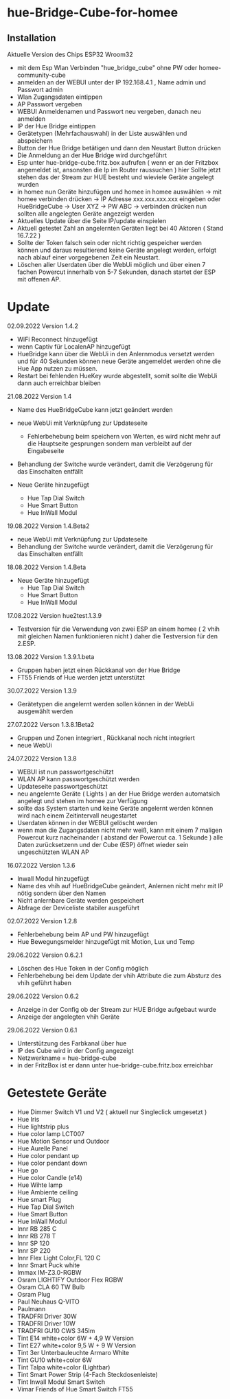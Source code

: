 # hue-Bridge-Cube-for-homee

## Installation

Aktuelle Version des Chips ESP32 Wroom32 

  - mit dem Esp Wlan Verbinden "hue_bridge_cube" ohne PW oder homee-community-cube
  - anmelden an der WEBUI unter der IP 192.168.4.1 , Name admin und Passwort admin
  - Wlan Zugangsdaten eintippen
  - AP Passwort vergeben 
  - WEBUI Anmeldenamen und Passwort neu vergeben, danach neu anmelden
  - IP der Hue Bridge eintippen
  - Gerätetypen (Mehrfachauswahl)  in der Liste auswählen und abspeichern
  - Button der Hue Bridge betätigen und dann den Neustart Button drücken
  - Die Anmeldung an der Hue Bridge wird durchgeführt
  - Esp unter hue-bridge-cube.fritz.box aufrufen ( wenn er an der Fritzbox angemeldet ist, ansonsten die Ip im Router raussuchen )
    hier Sollte jetzt stehen das der Stream zur HUE besteht und wieviele Geräte angelegt wurden
  - in homee nun Geräte hinzufügen und homee in homee auswählen
    -> mit homee verbinden drücken -> IP Adresse xxx.xxx.xxx.xxx eingeben oder HueBridgeCube -> User XYZ -> PW ABC -> verbinden drücken
    nun sollten alle angelegten Geräte angezeigt werden
  - Aktuelles Update über die Seite IP/update einspielen
  - Aktuell getestet Zahl an angelernten Geräten liegt bei 40 Aktoren ( Stand 16.7.22 )
  - Sollte der Token falsch sein oder nicht richtig gespeicher werden können und daraus resultierend keine Geräte angelegt werden,
    erfolgt nach ablauf einer vorgegebenen Zeit ein Neustart.
  - Löschen aller Userdaten über die WebUi möglich und über einen 7 fachen Powercut innerhalb von 5-7 Sekunden, danach startet der ESP mit offenen AP.
  




# Update
02.09.2022 Version 1.4.2

- WiFi Reconnect hinzugefügt
- wenn Captiv für LocalenAP hinzugefügt
- HueBridge kann über die WebUi in den Anlernmodus versetzt werden und für 40 Sekunden können neue Geräte
  angemeldet werden ohne die Hue App nutzen zu müssen.
- Restart bei fehlenden HueKey wurde abgestellt, somit sollte die WebUi dann auch erreichbar bleiben

21.08.2022 Version 1.4 

- Name des HueBridgeCube kann jetzt geändert werden
- neue WebUi mit Verknüpfung zur Updateseite
  - Fehlerbehebung beim speichern von Werten,
    es wird nicht mehr auf die Hauptseite gesprungen sondern man verbleibt auf der Eingabeseite
    
- Behandlung der Switche wurde verändert, damit die Verzögerung für das Einschalten entfällt
- Neue Geräte hinzugefügt
  - Hue Tap Dial Switch
  - Hue Smart Button
  - Hue InWall Modul

19.08.2022 Version 1.4.Beta2

- neue WebUi mit Verknüpfung zur Updateseite
- Behandlung der Switche wurde verändert, damit die Verzögerung für das Einschalten entfällt

18.08.2022 Version 1.4.Beta

- Neue Geräte hinzugefügt
  - Hue Tap Dial Switch
  - Hue Smart Button
  - Hue InWall Modul
  
17.08.2022 Version hue2test.1.3.9
- Testversion für die Verwendung von zwei ESP an einem homee ( 2 vhih mit gleichen Namen funktionieren nicht )
  daher die Testversion für den 2.ESP. 

13.08.2022 Version 1.3.9.1.beta
- Gruppen haben jetzt einen Rückkanal von der Hue Bridge
- FT55 Friends of Hue werden jetzt unterstützt

30.07.2022 Version 1.3.9
- Gerätetypen die angelernt werden sollen können in der WebUi ausgewählt werden

27.07.2022 Verson 1.3.8.1Beta2
- Gruppen und Zonen integriert , Rückkanal noch nicht integriert  
- neue WebUi

24.07.2022 Version 1.3.8
- WEBUI ist nun passwortgeschützt
- WLAN AP kann passwortgeschützt werden
- Updateseite passwortgeschützt
- neu angelernte Geräte ( Lights ) an der Hue Bridge werden automatsich angelegt und stehen im homee zur Verfügung
- sollte das System starten und keine Geräte angelernt werden können wird nach einem Zeitintervall neugestartet
- Userdaten können in der WEBUI gelöscht werden
- wenn man die Zugangsdaten nicht mehr weiß, kann mit einem 7 maligen Powercut kurz nacheinander ( abstand der Powercut ca. 1 Sekunde )
  alle Daten zurücksetzenn und der Cube (ESP) öffnet wieder sein ungeschützten WLAN AP 
  

16.07.2022 Version 1.3.6
- Inwall Modul hinzugefügt
- Name des vhih auf HueBridgeCube geändert, Anlernen nicht mehr mit IP nötig sondern über den Namen
- Nicht anlernbare Geräte werden gespeichert
- Abfrage der Deviceliste stabiler ausgeführt

02.07.2022 Version 1.2.8
- Fehlerbehebung beim AP und PW hinzugefügt
- Hue Bewegungsmelder hinzugefügt mit Motion, Lux und Temp

29.06.2022 Version 0.6.2.1
  - Löschen des Hue Token in der Config möglich
  - Fehlerbehebung bei dem Update der vhih Attribute die zum Absturz des vhih geführt haben

29.06.2022 Version 0.6.2
  - Anzeige in der Config ob der Stream zur HUE Bridge aufgebaut wurde 
  - Anzeige der angelegten vhih Geräte 

29.06.2022 Version 0.6.1
  - Unterstützung des Farbkanal über hue
  - IP des Cube wird in der Config angezeigt
  - Netzwerkname = hue-bridge-cube
  - in der FritzBox ist er dann unter hue-bridge-cube.fritz.box erreichbar 



# Getestete Geräte
  - Hue Dimmer Switch V1 und V2 ( aktuell nur Singleclick umgesetzt )
  - Hue Iris 
  - Hue lightstrip plus
  - Hue color lamp LCT007
  - Hue Motion Sensor und Outdoor 
  - Hue Aurelle Panel
  - Hue color pendant up
  - Hue color pendant down
  - Hue go
  - Hue color Candle (e14)
  - Hue Wihte lamp
  - Hue Ambiente ceiling
  - Hue smart Plug
  - Hue Tap Dial Switch
  - Hue Smart Button
  - Hue InWall Modul
  - Innr RB 285 C
  - Innr RB 278 T
  - Innr SP 120
  - Innr SP 220
  - Innr Flex Light Color,FL 120 C
  - Innr Smart Puck white
  - Immax IM-Z3.0-RGBW
  - Osram LIGHTIFY Outdoor Flex RGBW
  - Osram CLA 60 TW Bulb 
  - Osram Plug
  - Paul Neuhaus Q-VITO 
  - Paulmann 
  - TRADFRI Driver 30W 
  - TRADFRI Driver 10W
  - TRADFRI GU10 CWS 345lm
  - Tint E14 white+color 6W + 4,9 W Version
  - Tint E27 white+color 9,5 W + 9 W Version
  - Tint 3er Unterbauleuchte Armaro White
  - Tint GU10 white+color 6W
  - Tint Talpa white+color (Lightbar)
  - Tint Smart Power Strip (4-Fach Steckdosenleiste)
  - Tint Inwall Modul Smart Switch
  - Vimar Friends of Hue Smart Switch FT55 
 
  
  
  
